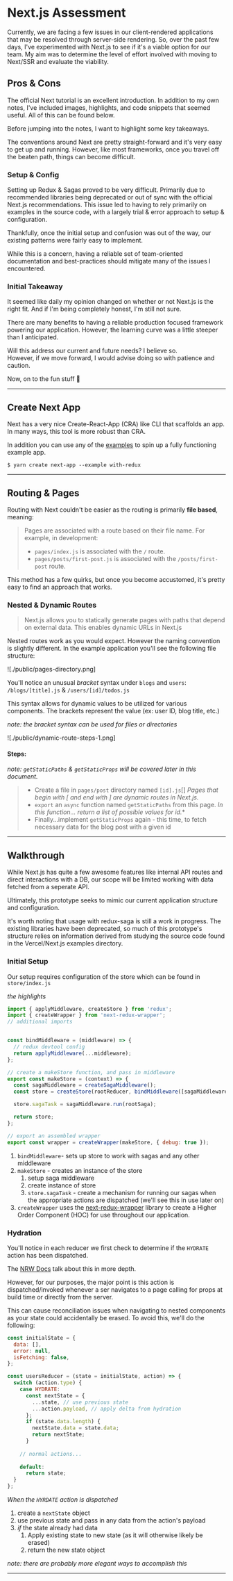 # Next.js Assessment


Currently, we are facing a few issues in our client-rendered applications that may be resolved through server-side rendering. So, over the past few days, I've experimented with Next.js to see if it's a viable option for our team. My aim was to determine the level of effort involved with moving to Next/SSR and evaluate the viability.


## Pros & Cons 

The official Next tutorial is an excellent introduction. In addition to my own notes, I've included images, highlights, and code snippets that seemed useful. All of this can be found below. 

Before jumping into the notes, I want to highlight some key takeaways. 

The conventions around Next are pretty straight-forward and it's very easy to get up and running. However, like most frameworks, once you travel off the beaten path, things can become difficult. 

### Setup & Config

Setting up Redux & Sagas proved to be very difficult. Primarily due to recommended libraries being deprecated or out of sync with the official Next.js recommendations. 
This issue led to having to rely primarily on examples in the source code, with a largely trial & error approach to setup & configuration. 

Thankfully, once the initial setup and confusion was out of the way, our existing patterns were fairly easy to implement. 

While this is a concern, having a reliable set of team-oriented documentation and best-practices should mitigate many of the issues I encountered. 

### Initial Takeaway

It seemed like daily my opinion changed on whether or not Next.js is the right fit. And if I'm being completely honest, I'm still not sure.

There are many benefits to having a reliable production focused framework powering our application. However, the learning curve was a little steeper than I anticipated. 

Will this address our current and future needs? I believe so.  
However, if we move forward, I would advise doing so with patience and caution. 


Now, on to the fun stuff 🎉

---


## Create Next App
Next has a very nice Create-React-App (CRA) like CLI that scaffolds an app. In many ways, this tool is more robust than CRA. 

In addition you can use any of the [examples](https://github.com/vercel/next.js/tree/canary/examples) to spin up a fully functioning example app. 

```shell
$ yarn create next-app --example with-redux
```

---

## Routing & Pages

Routing with Next couldn't be easier as the routing is primarily **file based**, meaning: 

> Pages are associated with a route based on their file name. For example, in development:
>	- `pages/index.js` is associated with the `/` route.
>	- `pages/posts/first-post.js` is associated with the `/posts/first-post` route.



This method has a few quirks, but once you become accustomed, it's pretty easy to find an approach that works. 


### Nested & Dynamic Routes

> Next.js allows you to statically generate pages with paths that depend on external data. This enables dynamic URLs in Next.js

Nested routes work as you would expect. However the naming convention is slightly different. In the example application you'll see the following file structure: 

![./public/pages-directory.png]


You'll notice an unusual _bracket_ syntax under `blogs` and `users`: `/blogs/[title].js` & `/users/[id]/todos.js`

This syntax allows for dynamic values to be utilized for various components. The brackets represent the value (ex: user ID, blog title, etc.)

_note: the bracket syntax can be used for files or directories_


![./public/dynamic-route-steps-1.png]

#### Steps: 
_note: `getStaticPaths` & `getStaticProps` will be covered later in this document._

>- Create a file in `pages/post` directory named `[id].js`[]
  *Pages that begin with [ and end with ] are dynamic routes in Next.js.*
>- `export` an `async` function named `getStaticPaths` from this page. 
  *In this function... return a list of possible values for id.**
>- Finally...implement `getStaticProps` again - this time, to fetch necessary data for the blog post with a given id


--- 

## Walkthrough

While Next.js has quite a few awesome features like internal API routes and direct interactions with a DB, our scope will be limited working with data fetched from a seperate API. 

Ultimately, this prototype seeks to mimic our current application structure and configuration. 

It's worth noting that usage with redux-saga is still a work in progress. The existing libraries have been deprecated, so much of this prototype's structure relies on information derived from studying the source code found in the Vercel/Next.js examples directory. 


### Initial Setup

Our setup requires configuration of the store which can be found in `store/index.js`


*the highlights*
```javascript
import { applyMiddleware, createStore } from 'redux';
import { createWrapper } from 'next-redux-wrapper';
// additional imports


const bindMiddleware = (middleware) => {
  // redux devtool config
  return applyMiddleware(...middleware);
};

// create a makeStore function, and pass in middleware
export const makeStore = (context) => {
  const sagaMiddleware = createSagaMiddleware();
  const store = createStore(rootReducer, bindMiddleware([sagaMiddleware]));

  store.sagaTask = sagaMiddleware.run(rootSaga);

  return store;
};

// export an assembled wrapper
export const wrapper = createWrapper(makeStore, { debug: true });

```


1. `bindMiddleware`- sets up store to work with sagas and any other middleware
2. `makeStore` - creates an instance of the store
	1. setup saga middleware
	2. create instance of store
	3. `store.sagaTask` - create a mechanism for running our sagas when the appropriate actions are dispatched (we'll see this in use later on)
3. `createWrapper` uses the [next-redux-wrapper](https://github.com/kirill-konshin/next-redux-wrapper) library to create a Higher Order Component (HOC) for use throughout our application. 

### Hydration

You'll notice in each reducer we first check to determine if the `HYDRATE` action has been dispatched. 

The [NRW Docs](https://github.com/kirill-konshin/next-redux-wrapper#state-reconciliation-during-hydration) talk about this in more depth. 

However, for our purposes, the major point is this action is dispatched/invoked whenever a ser navigates to a page calling for props at build time or directly from the server. 

This can cause reconciliation issues when navigating to nested components as your state could accidentally be erased. To avoid this, we'll do the following: 


```javascript
const initialState = {
  data: [],
  error: null,
  isFetching: false,
};

const usersReducer = (state = initialState, action) => {
  switch (action.type) {
    case HYDRATE:
      const nextState = {
        ...state, // use previous state
        ...action.payload, // apply delta from hydration
      };
      if (state.data.length) {
        nextState.data = state.data;
        return nextState;
      }
    
	// normal actions...
	
    default:
      return state;
  }
};
```

*When the `HYRDATE` action is dispatched*
1. create a `nextState` object
2. use previous state and pass in any data from the action's payload
3. _if_ the state already had data
	1. Apply existing state to new state (as it will otherwise likely be erased)
	2. return the new state object

_note: there are probably more elegant ways to accomplish this_

---



